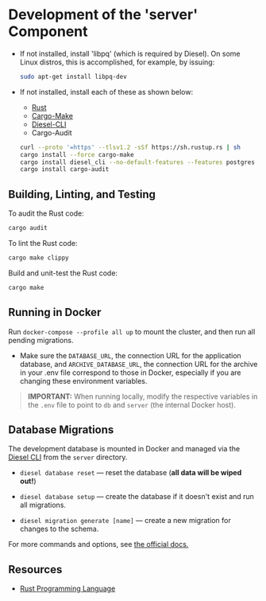 # Development of the 'server' Component

- If not installed, install 'libpq' (which is required by Diesel). On some
  Linux distros, this is accomplished, for example, by issuing:

  ```bash
  sudo apt-get install libpq-dev
  ```

- If not installed, install each of these as shown below:
  - [Rust](https://www.rust-lang.org/)
  - [Cargo-Make](https://github.com/sagiegurari/cargo-make)
  - [Diesel-CLI](https://crates.io/crates/diesel_cli/2.0.1)
  - Cargo-Audit

  ```bash
  curl --proto '=https' --tlsv1.2 -sSf https://sh.rustup.rs | sh
  cargo install --force cargo-make
  cargo install diesel_cli --no-default-features --features postgres
  cargo install cargo-audit

  ```


## Building, Linting, and Testing

To audit the Rust code:

```bash
cargo audit
```

To lint the Rust code:

```bash
cargo make clippy
```

Build and unit-test the Rust code:

```bash
cargo make
```

## Running in Docker

Run `docker-compose --profile all up` to mount the cluster, and then run all
pending migrations.

- Make sure the `DATABASE_URL`, the connection URL for the application
  database, and `ARCHIVE_DATABASE_URL`, the connection URL for the archive in
  your .env file correspond to those in Docker, especially if you are changing
  these environment variables.

> **IMPORTANT:**
When running locally, modify the respective variables in the `.env` file to
point to `db` and `server` (the internal Docker host).


## Database Migrations

The development database is mounted in Docker and managed via the
[Diesel CLI](https://diesel.rs/guides/getting-started) from the `server`
directory.

- `diesel database reset` — reset the database (**all data will be wiped
  out!**)

- `diesel database setup` — create the database if it doesn't exist and run all
  migrations.

- `diesel migration generate [name]` — create a new migration for changes to
  the schema.

For more commands and options, see [the official docs.](https://crates.io/crates/diesel_cli)


## Resources

- [Rust Programming Language](https://doc.rust-lang.org/book/)
